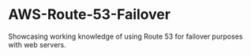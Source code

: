 # AWS-Route-53-Failover
Showcasing working knowledge of using Route 53 for failover purposes with web servers. 
